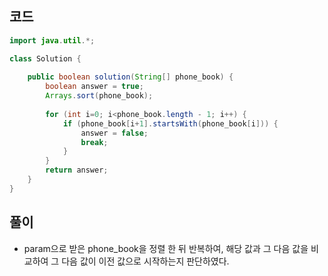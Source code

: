 ## 코드
```java
import java.util.*;

class Solution {
    
    public boolean solution(String[] phone_book) {
        boolean answer = true;
        Arrays.sort(phone_book);
        
        for (int i=0; i<phone_book.length - 1; i++) {
            if (phone_book[i+1].startsWith(phone_book[i])) {
                answer = false;
                break;
            }
        }
        return answer;
    }
}
```

## 풀이
* param으로 받은 phone_book을 정렬 한 뒤 반복하여, 해당 값과 그 다음 값을 비교하여 그 다음 값이 이전 값으로 시작하는지 판단하였다.
